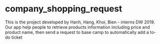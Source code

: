 # company_shopping_request
This is the project developed by Hanh, Hang, Khoi, Bien - interns DW 2019. Our app help people to retrieve products information including price and product name, then send a request to base camp to automatically add a to-do ticket
